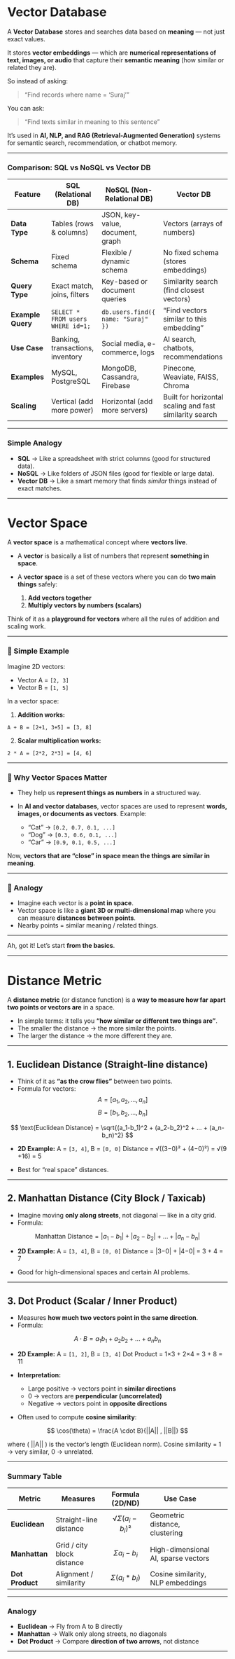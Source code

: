 # Vector Database

A **Vector Database** stores and searches data based on **meaning** — not just exact values.

It stores **vector embeddings** — which are **numerical representations of text, images, or audio** that capture their **semantic meaning** (how similar or related they are).

So instead of asking:

> “Find records where name = ‘Suraj’”

You can ask:

> “Find texts similar in meaning to this sentence”

It’s used in **AI, NLP, and RAG (Retrieval-Augmented Generation)** systems for semantic search, recommendation, or chatbot memory.

---

### Comparison: SQL vs NoSQL vs Vector DB

| Feature           | **SQL (Relational DB)**           | **NoSQL (Non-Relational DB)**      | **Vector DB**                                           |
| ----------------- | --------------------------------- | ---------------------------------- | ------------------------------------------------------- |
| **Data Type**     | Tables (rows & columns)           | JSON, key-value, document, graph   | Vectors (arrays of numbers)                             |
| **Schema**        | Fixed schema                      | Flexible / dynamic schema          | No fixed schema (stores embeddings)                     |
| **Query Type**    | Exact match, joins, filters       | Key-based or document queries      | Similarity search (find closest vectors)                |
| **Example Query** | `SELECT * FROM users WHERE id=1;` | `db.users.find({ name: "Suraj" })` | “Find vectors similar to this embedding”                |
| **Use Case**      | Banking, transactions, inventory  | Social media, e-commerce, logs     | AI search, chatbots, recommendations                    |
| **Examples**      | MySQL, PostgreSQL                 | MongoDB, Cassandra, Firebase       | Pinecone, Weaviate, FAISS, Chroma                       |
| **Scaling**       | Vertical (add more power)         | Horizontal (add more servers)      | Built for horizontal scaling and fast similarity search |

---

### Simple Analogy

* **SQL** → Like a spreadsheet with strict columns (good for structured data).
* **NoSQL** → Like folders of JSON files (good for flexible or large data).
* **Vector DB** → Like a smart memory that finds *similar* things instead of exact matches.

---

# Vector Space

A **vector space** is a mathematical concept where **vectors live**.

* A **vector** is basically a list of numbers that represent **something in space**.
* A **vector space** is a set of these vectors where you can do **two main things** safely:

  1. **Add vectors together**
  2. **Multiply vectors by numbers (scalars)**

Think of it as a **playground for vectors** where all the rules of addition and scaling work.

---

### 🔹 Simple Example

Imagine 2D vectors:

* Vector A = `[2, 3]`
* Vector B = `[1, 5]`

In a vector space:

1. **Addition works:**

```
A + B = [2+1, 3+5] = [3, 8]
```

2. **Scalar multiplication works:**

```
2 * A = [2*2, 2*3] = [4, 6]
```

---

### 🔹 Why Vector Spaces Matter

* They help us **represent things as numbers** in a structured way.
* In **AI and vector databases**, vector spaces are used to represent **words, images, or documents as vectors**.
  Example:

  * “Cat” → `[0.2, 0.7, 0.1, ...]`
  * “Dog” → `[0.3, 0.6, 0.1, ...]`
  * “Car” → `[0.9, 0.1, 0.5, ...]`

Now, **vectors that are “close” in space mean the things are similar in meaning**.

---

### 🔹 Analogy

* Imagine each vector is a **point in space**.
* Vector space is like a **giant 3D or multi-dimensional map** where you can measure **distances between points**.
* Nearby points = similar meaning / related things.

---

Ah, got it! Let’s start **from the basics**.

---

# Distance Metric

A **distance metric** (or distance function) is a **way to measure how far apart two points or vectors are** in a space.

* In simple terms: it tells you **“how similar or different two things are”**.
* The smaller the distance → the more similar the points.
* The larger the distance → the more different they are.

---


## 1. Euclidean Distance (Straight-line distance)

* Think of it as **“as the crow flies”** between two points.
* Formula for vectors: $$ A = [a_1, a_2, ..., a_n] $$  $$ B = [b_1, b_2, ..., b_n] $$ 

$$
\text{Euclidean Distance} = \sqrt{(a_1-b_1)^2 + (a_2-b_2)^2 + ... + (a_n-b_n)^2}
$$

* **2D Example:**
  A = `[3, 4]`, B = `[0, 0]`
  Distance = √((3−0)² + (4−0)²) = √(9 +16) = 5

*  Best for “real space” distances.

---

## 2. Manhattan Distance (City Block / Taxicab)

* Imagine moving **only along streets**, not diagonal — like in a city grid.
* Formula:

$$
\text{Manhattan Distance} = |a_1 - b_1| + |a_2 - b_2| + \dots + |a_n - b_n|
$$

* **2D Example:**
  A = `[3, 4]`, B = `[0, 0]`
  Distance = |3−0| + |4−0| = 3 + 4 = 7

* Good for high-dimensional spaces and certain AI problems.

---

## 3. Dot Product (Scalar / Inner Product)

* Measures **how much two vectors point in the same direction**.
* Formula:

$$
A \cdot B = a_1b_1 + a_2b_2 + ... + a_nb_n
$$

* **2D Example:**
  A = `[1, 2]`, B = `[3, 4]`
  Dot Product = 1×3 + 2×4 = 3 + 8 = 11

* **Interpretation:**

  * Large positive → vectors point in **similar directions**
  * 0 → vectors are **perpendicular (uncorrelated)**
  * Negative → vectors point in **opposite directions**

* Often used to compute **cosine similarity**:

$$
\cos(\theta) = \frac{A \cdot B}{||A|| , ||B||}
$$

where ( ||A|| ) is the vector’s length (Euclidean norm).
Cosine similarity = 1 → very similar, 0 → unrelated.

---

### Summary Table

| Metric          | Measures                   | Formula (2D/ND) | Use Case                          |   |                                     |
| --------------- | -------------------------- | --------------- | --------------------------------- | - | ----------------------------------- |
| **Euclidean**   | Straight-line distance     | $$ √Σ(a_i-b_i)² $$   | Geometric distance, clustering    |   |                                     |
| **Manhattan**   | Grid / city block distance | $$ Σ a_i - b_i $$                               | High-dimensional AI, sparse vectors |
| **Dot Product** | Alignment / similarity     | $$ Σ(a_i * b_i)  $$  | Cosine similarity, NLP embeddings |   |                                     |

---

### Analogy

* **Euclidean** → Fly from A to B directly
* **Manhattan** → Walk only along streets, no diagonals
* **Dot Product** → Compare **direction of two arrows**, not distance

---
